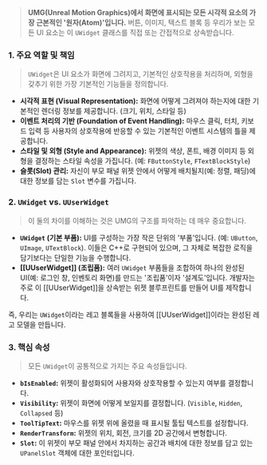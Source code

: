 > **UMG(Unreal Motion Graphics)에서 화면에 표시되는 모든 시각적 요소의 가장 근본적인 '원자(Atom)'입니다.** 버튼, 이미지, 텍스트 블록 등 우리가 보는 모든 UI 요소는 이 `UWidget` 클래스를 직접 또는 간접적으로 상속받습니다.

### **1. 주요 역할 및 책임**
> `UWidget`은 UI 요소가 화면에 그려지고, 기본적인 상호작용을 처리하며, 외형을 갖추기 위한 가장 기본적인 기능들을 정의합니다.
* **시각적 표현 (Visual Representation):**
    화면에 어떻게 그려져야 하는지에 대한 기본적인 렌더링 정보를 제공합니다. (크기, 위치, 스타일 등)
* **이벤트 처리의 기반 (Foundation of Event Handling):**
    마우스 클릭, 터치, 키보드 입력 등 사용자의 상호작용에 반응할 수 있는 기본적인 이벤트 시스템의 틀을 제공합니다.
* **스타일 및 외형 (Style and Appearance):**
    위젯의 색상, 폰트, 배경 이미지 등 외형을 결정하는 스타일 속성을 가집니다. (예: `FButtonStyle`, `FTextBlockStyle`)
* **슬롯(Slot) 관리:**
    자신이 부모 패널 위젯 안에서 어떻게 배치될지(예: 정렬, 패딩)에 대한 정보를 담는 `Slot` 변수를 가집니다.

### **2. `UWidget` vs. `UUserWidget`**
> 이 둘의 차이를 이해하는 것은 UMG의 구조를 파악하는 데 매우 중요합니다.
* **`UWidget` (기본 부품):**
    UI를 구성하는 가장 작은 단위의 '부품'입니다. (예: `UButton`, `UImage`, `UTextBlock`). 이들은 C++로 구현되어 있으며, 그 자체로 복잡한 로직을 담기보다는 단일한 기능을 수행합니다.
* **[[UUserWidget]] (조립품):**
    여러 `UWidget` 부품들을 조합하여 하나의 완성된 UI(예: 로그인 창, 인벤토리 화면)를 만드는 '조립품'이자 '설계도'입니다. 개발자는 주로 이 [[UUserWidget]]을 상속받는 위젯 블루프린트를 만들어 UI를 제작합니다.

즉, 우리는 `UWidget`이라는 레고 블록들을 사용하여 [[UUserWidget]]이라는 완성된 레고 모델을 만듭니다.

### **3. 핵심 속성**
> 모든 `UWidget`이 공통적으로 가지는 주요 속성들입니다.
* **`bIsEnabled`:** 위젯이 활성화되어 사용자와 상호작용할 수 있는지 여부를 결정합니다.
* **`Visibility`:** 위젯이 화면에 어떻게 보일지를 결정합니다. (`Visible`, `Hidden`, `Collapsed` 등)
* **`ToolTipText`:** 마우스를 위젯 위에 올렸을 때 표시될 툴팁 텍스트를 설정합니다.
* **`RenderTransform`:** 위젯의 위치, 회전, 크기를 2D 공간에서 변형합니다.
* **`Slot`:** 이 위젯이 부모 패널 안에서 차지하는 공간과 배치에 대한 정보를 담고 있는 `UPanelSlot` 객체에 대한 포인터입니다.